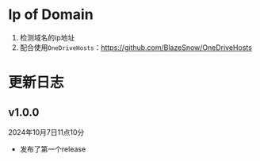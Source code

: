 # Ip of Domain

1. 检测域名的ip地址
2. 配合使用```OneDriveHosts```：<https://github.com/BlazeSnow/OneDriveHosts>

# 更新日志

## v1.0.0

2024年10月7日11点10分

- 发布了第一个release